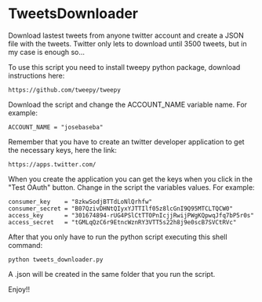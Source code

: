 TweetsDownloader
================

Download lastest tweets from anyone twitter account and create a JSON file with the tweets. Twitter only lets to download until 3500 tweets, but in my case is enough so...

To use this script you need to install tweepy python package, download instructions here:

  	https://github.com/tweepy/tweepy
  
Download the script and change the ACCOUNT_NAME variable name. For example:

  	ACCOUNT_NAME = "josebaseba"

Remember that you have to create an twitter developer application to get the necessary keys, here the link:

  	https://apps.twitter.com/
  
When you create the application you can get the keys when you click in the "Test OAuth" button. Change in the script the variables values. For example:

  	consumer_key    = "8zkwSodjBTTdLoNlQrhfw"
  	consumer_secret = "B07QzivDHNtQIyxYJTTIlf05z8lcGnI9Q95MTCLTQCW0"
  	access_key      = "301674894-rUG4PSlCtTTOPnIcjjRwijPWgKQpwqJfq7bP5r0s"
  	access_secret   = "tGMLqQzC6r9EtncWznRY3VTT5s22h8j9e0scB7SVCtRVc"
  
After that you only have to run the python script executing this shell command:

  	python tweets_downloader.py
  
A .json will be created in the same folder that you run the script.

Enjoy!!
